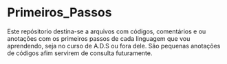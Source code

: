 # Primeiros_Passos
Este repósitorio destina-se a arquivos com códigos, comentários e ou anotações com os primeiros passos de cada linguagem que vou aprendendo, seja no curso de A.D.S ou fora dele. 
São pequenas anotações de códigos afim  servirem de consulta futuramente.
